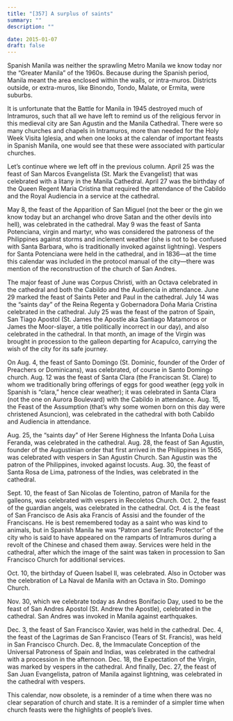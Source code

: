 ```yaml
---
title: "[357] A surplus of saints"
summary: ""
description: ""

date: 2015-01-07
draft: false
---
```


Spanish Manila was neither the sprawling Metro Manila we know today nor the “Greater Manila” of the 1960s. Because during the Spanish period, Manila meant the area enclosed within the walls, or intra-muros. Districts outside, or extra-muros, like Binondo, Tondo, Malate, or Ermita, were suburbs.

It is unfortunate that the Battle for Manila in 1945 destroyed much of Intramuros, such that all we have left to remind us of the religious fervor in this medieval city are San Agustin and the Manila Cathedral. There were so many churches and chapels in Intramuros, more than needed for the Holy Week Visita Iglesia, and when one looks at the calendar of important feasts in Spanish Manila, one would see that these were associated with particular churches.

Let’s continue where we left off in the previous column. April 25 was the feast of San Marcos Evangelista (St. Mark the Evangelist) that was celebrated with a litany in the Manila Cathedral. April 27 was the birthday of the Queen Regent Maria Cristina that required the attendance of the Cabildo and the Royal Audiencia in a service at the cathedral.

May 8, the feast of the Apparition of San Miguel (not the beer or the gin we know today but an archangel who drove Satan and the other devils into hell), was celebrated in the cathedral. May 9 was the feast of Santa Potenciana, virgin and martyr, who was considered the patroness of the Philippines against storms and inclement weather (she is not to be confused with Santa Barbara, who is traditionally invoked against lightning). Vespers for Santa Potenciana were held in the cathedral, and in 1836—at the time this calendar was included in the protocol manual of the city—there was mention of the reconstruction of the church of San Andres.

The major feast of June was Corpus Christi, with an Octava celebrated in the cathedral and both the Cabildo and the Audiencia in attendance. June 29 marked the feast of Saints Peter and Paul in the cathedral. July 14 was the “saints day” of the Reina Regenta y Gobernadora Doña Maria Cristina celebrated in the cathedral. July 25 was the feast of the patron of Spain, San Tiago Apostol (St. James the Apostle aka Santiago Matamoros or James the Moor-slayer, a title politically incorrect in our day), and also celebrated in the cathedral. In that month, an image of the Virgin was brought in procession to the galleon departing for Acapulco, carrying the wish of the city for its safe journey.

On Aug. 4, the feast of Santo Domingo (St. Dominic, founder of the Order of Preachers or Dominicans), was celebrated, of course in Santo Domingo church. Aug. 12 was the feast of Santa Clara (the Franciscan St. Clare) to whom we traditionally bring offerings of eggs for good weather (egg yolk in Spanish is “clara,” hence clear weather); it was celebrated in Santa Clara (not the one on Aurora Boulevard) with the Cabildo in attendance. Aug. 15, the Feast of the Assumption (that’s why some women born on this day were christened Asuncion), was celebrated in the cathedral with both Cabildo and Audiencia in attendance.

Aug. 25, the “saints day” of Her Serene Highness the Infanta Doña Luisa Feranda, was celebrated in the cathedral. Aug. 28, the feast of San Agustin, founder of the Augustinian order that first arrived in the Philippines in 1565, was celebrated with vespers in San Agustin Church. San Agustin was the patron of the Philippines, invoked against locusts. Aug. 30, the feast of Santa Rosa de Lima, patroness of the Indies, was celebrated in the cathedral.

Sept. 10, the feast of San Nicolas de Tolentino, patron of Manila for the galleons, was celebrated with vespers in Recoletos Church. Oct. 2, the feast of the guardian angels, was celebrated in the cathedral. Oct. 4 is the feast of San Francisco de Asis aka Francis of Assisi and the founder of the Franciscans. He is best remembered today as a saint who was kind to animals, but in Spanish Manila he was “Patron and Serafic Protector” of the city who is said to have appeared on the ramparts of Intramuros during a revolt of the Chinese and chased them away. Services were held in the cathedral, after which the image of the saint was taken in procession to San Francisco Church for additional services.

Oct. 10, the birthday of Queen Isabel II, was celebrated. Also in October was the celebration of La Naval de Manila with an Octava in Sto. Domingo Church.

Nov. 30, which we celebrate today as Andres Bonifacio Day, used to be the feast of San Andres Apostol (St. Andrew the Apostle), celebrated in the cathedral. San Andres was invoked in Manila against earthquakes.

Dec. 3, the feast of San Francisco Xavier, was held in the cathedral. Dec. 4, the feast of the Lagrimas de San Francisco (Tears of St. Francis), was held in San Francisco Church. Dec. 8, the Immaculate Conception of the Universal Patroness of Spain and Indias, was celebrated in the cathedral with a procession in the afternoon. Dec. 18, the Expectation of the Virgin, was marked by vespers in the cathedral. And finally, Dec. 27, the feast of San Juan Evangelista, patron of Manila against lightning, was celebrated in the cathedral with vespers.

This calendar, now obsolete, is a reminder of a time when there was no clear separation of church and state. It is a reminder of a simpler time when church feasts were the highlights of people’s lives.
